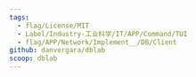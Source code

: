 ```yaml
---
tags:
  - flag/License/MIT
  - Label/Industry-工业科学/IT/APP/Command/TUI
  - flag/APP/Network/Implement__/DB/Client
github: danvergara/dblab
scoop: dblab
---
```

